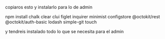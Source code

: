 copiaros esto y instalarlo para lo de admin

npm install chalk clear clui figlet inquirer minimist configstore @octokit/rest @octokit/auth-basic lodash simple-git touch


y tendreis instalado todo lo que se necesita para el admin 
